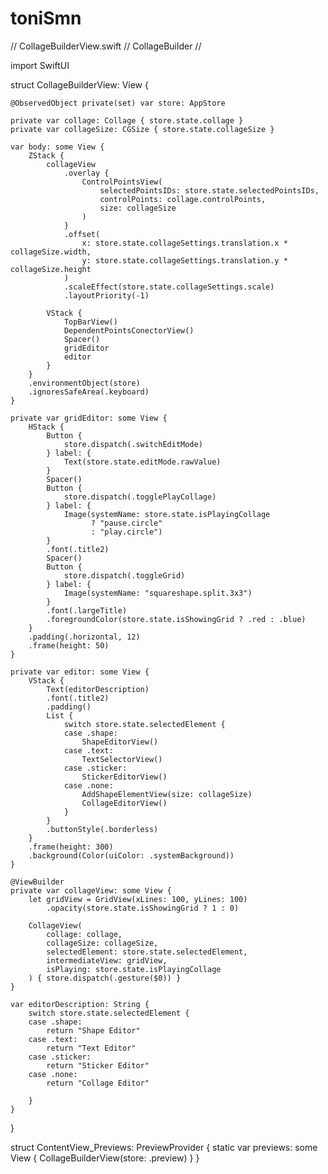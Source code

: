 # toniSmn
//  CollageBuilderView.swift
//  CollageBuilder
//

import SwiftUI

struct CollageBuilderView: View {
    
    @ObservedObject private(set) var store: AppStore
    
    private var collage: Collage { store.state.collage }
    private var collageSize: CGSize { store.state.collageSize }
    
    var body: some View {
        ZStack {
            collageView
                .overlay {
                    ControlPointsView(
                        selectedPointsIDs: store.state.selectedPointsIDs,
                        controlPoints: collage.controlPoints,
                        size: collageSize
                    )
                }
                .offset(
                    x: store.state.collageSettings.translation.x * collageSize.width,
                    y: store.state.collageSettings.translation.y * collageSize.height
                )
                .scaleEffect(store.state.collageSettings.scale)
                .layoutPriority(-1)
            
            VStack {
                TopBarView()
                DependentPointsConectorView()
                Spacer()
                gridEditor
                editor
            }
        }
        .environmentObject(store)
        .ignoresSafeArea(.keyboard)
    }
    
    private var gridEditor: some View {
        HStack {
            Button {
                store.dispatch(.switchEditMode)
            } label: {
                Text(store.state.editMode.rawValue)
            }
            Spacer()
            Button {
                store.dispatch(.togglePlayCollage)
            } label: {
                Image(systemName: store.state.isPlayingCollage
                      ? "pause.circle"
                      : "play.circle")
            }
            .font(.title2)
            Spacer()
            Button {
                store.dispatch(.toggleGrid)
            } label: {
                Image(systemName: "squareshape.split.3x3")
            }
            .font(.largeTitle)
            .foregroundColor(store.state.isShowingGrid ? .red : .blue)
        }
        .padding(.horizontal, 12)
        .frame(height: 50)
    }
    
    private var editor: some View {
        VStack {
            Text(editorDescription)
            .font(.title2)
            .padding()
            List {
                switch store.state.selectedElement {
                case .shape:
                    ShapeEditorView()
                case .text:
                    TextSelectorView()
                case .sticker:
                    StickerEditorView()
                case .none:
                    AddShapeElementView(size: collageSize)
                    CollageEditorView()
                }
            }
            .buttonStyle(.borderless)
        }
        .frame(height: 300)
        .background(Color(uiColor: .systemBackground))
    }
    
    @ViewBuilder
    private var collageView: some View {
        let gridView = GridView(xLines: 100, yLines: 100)
            .opacity(store.state.isShowingGrid ? 1 : 0)
        
        CollageView(
            collage: collage,
            collageSize: collageSize,
            selectedElement: store.state.selectedElement,
            intermediateView: gridView,
            isPlaying: store.state.isPlayingCollage
        ) { store.dispatch(.gesture($0)) }
    }
    
    var editorDescription: String {
        switch store.state.selectedElement {
        case .shape:
            return "Shape Editor"
        case .text:
            return "Text Editor"
        case .sticker:
            return "Sticker Editor"
        case .none:
            return "Collage Editor"

        }
    }
    
}

struct ContentView_Previews: PreviewProvider {
    static var previews: some View {
        CollageBuilderView(store: .preview)
    }
}
